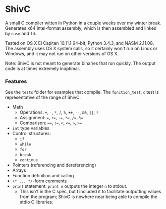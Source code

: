 # ShivC

A small C compiler witten in Python in a couple weeks over my winter break. Generates x64 Intel-format assembly, which is then assembled and linked by `nasm` and `ld`.

Tested on OS X El Capitan 10.11.1 64-bit, Python 3.4.3, and NASM 2.11.08. The assembly uses OS X system calls, so it certainly won't run on Linux or Windows, and it may not run on other versions of OS X.

Note: ShivC is not meant to generate binaries that run quickly. The output code is at times extremely inoptimal.

### Features

See the `tests` folder for examples that compile. The `function_test.c` test is representative of the range of ShivC.

- Math
  - Operations: `+`, `-`, `*`, `/`, `%`, `++`, `--`, `&&`, `||`, `!`
  - Assignment: `=`, `+=`, `-=`, `*=`, `/=`, `%=`
  - Comparison: `==`, `!=`, `<`, `<=`, `>`, `>=`
- `int` type variables
- Control structures:
  - `if`
  - `while`
  - `for`
  - `break`
  - `continue`
- Pointers (referencing and dereferencing)
- Arrays
- Function definition and calling
- `\* ... */`-form comments
- `print` statement: `print n` outputs the integer `n` to stdout.
  - This isn't in the C spec, but I included it to facilitate outputting values from the program; ShivC is nowhere near being able to compile the stdio C libraries.
  
